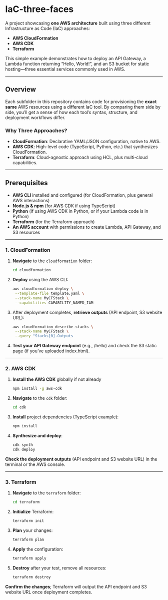 # IaC-three-faces

A project showcasing **one AWS architecture** built using three different Infrastructure as Code (IaC) approaches:
- **AWS CloudFormation**  
- **AWS CDK**  
- **Terraform**

This simple example demonstrates how to deploy an API Gateway, a Lambda function returning “Hello, World!”, and an S3 bucket for static hosting—three essential services commonly used in AWS.

---

## Overview

Each subfolder in this repository contains code for provisioning the **exact same** AWS resources using a different IaC tool. By comparing them side by side, you’ll get a sense of how each tool’s syntax, structure, and deployment workflows differ.

### Why Three Approaches?
- **CloudFormation**: Declarative YAML/JSON configuration, native to AWS.  
- **AWS CDK**: High-level code (TypeScript, Python, etc.) that synthesizes CloudFormation.  
- **Terraform**: Cloud-agnostic approach using HCL, plus multi-cloud capabilities.

---

## Prerequisites

- **AWS CLI** installed and configured (for CloudFormation, plus general AWS interactions)  
- **Node.js & npm** (for AWS CDK if using TypeScript)  
- **Python** (if using AWS CDK in Python, or if your Lambda code is in Python)  
- **Terraform** (for the Terraform approach)  
- **An AWS account** with permissions to create Lambda, API Gateway, and S3 resources  

---

### 1. CloudFormation

1. **Navigate** to the `cloudformation` folder:
   ```bash
   cd cloudformation
   ```
   
2. **Deploy** using the AWS CLI:
   ```bash
   aws cloudformation deploy \
    --template-file template.yaml \
    --stack-name MyCFStack \
    --capabilities CAPABILITY_NAMED_IAM
   ```

3. After deployment completes, **retrieve outputs** (API endpoint, S3 website URL):
   ```bash
   aws cloudformation describe-stacks \
    --stack-name MyCFStack \
    --query "Stacks[0].Outputs
   ```

4. **Test your API Gateway endpoint** (e.g., /hello) and check the S3 static page (if you’ve uploaded index.html).

---


### 2. AWS CDK 

1. **Install the AWS CDK** globally if not already
   ```bash 
   npm install -g aws-cdk
   ```

2. **Navigate** to the `cdk` folder:
   ```bash 
   cd cdk
   ```

3. **Install** project dependencies (TypeScript example):
   ```bash 
   npm install
   ```

4. **Synthesize and deploy**:
   ```bash 
   cdk synth
   cdk deploy
   ```

**Check the deployment outputs** (API endpoint and S3 website URL) in the terminal or the AWS console.

---

### 3. Terraform

1. **Navigate** to the `terraform` folder:
   ```bash 
   cd terraform
   ```

2. **Initialize** Terraform:
   ```bash 
   terraform init
   ```

3. **Plan** your changes:
   ```bash 
   terraform plan
   ```

4. **Apply** the configuration:
   ```bash 
   terraform apply
   ```

5. **Destroy** after your test, remove all resources:
   ```bash 
   terraform destroy
   ```

**Confirm the changes**; Terraform will output the API endpoint and S3 website URL once deployment completes.
   
